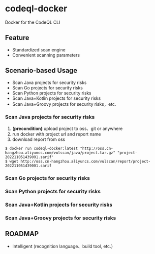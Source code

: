 # codeql-docker
Docker for the CodeQL CLI

## Feature

- Standardized scan engine
- Convenient scanning parameters

## Scenario-based Usage

- Scan Java projects for security risks
- Scan Go projects for security risks
- Scan Python projects for security risks
- Scan Java+Kotlin projects for security risks
- Scan Java+Groovy projects for security risks，etc.

### Scan Java projects for security risks
1. **(precondition)** upload project to oss、git or anywhere
2. run docker with project url and report name
3. download report from oss

```shell
$ docker run codeql-docker:latest "http://oss.cn-hangzhou.aliyuncs.com/vulscan/java/project.tar.gz" "project-202211051439001.sarif"
$ wget http://oss.cn-hangzhou.aliyuncs.com/vulscan/report/project-202211051439001.sarif
```

### Scan Go projects for security risks

### Scan Python projects for security risks

### Scan Java+Kotlin projects for security risks

### Scan Java+Groovy projects for security risks


## ROADMAP

- Intelligent (recognition language、build tool, etc.）

